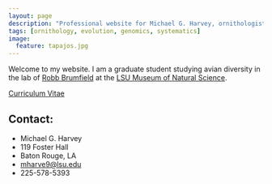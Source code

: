 ```yaml
---
layout: page
description: "Professional website for Michael G. Harvey, ornithologist and evolutionary biologist."
tags: [ornithology, evolution, genomics, systematics]
image:
  feature: tapajos.jpg
---
```


Welcome to my website. I am a graduate student studying avian diversity in the lab of <a href="http://www.museum.lsu.edu/brumfield.html" target="_blank">Robb Brumfield</a> at the <a href="http://appl003.lsu.edu/natsci/lmns.nsf/index" target="_blank">LSU Museum of Natural Science</a>.

<div markdown="0"><a href="http://mgharvey.github.io/docs/Harvey_CV_4.26.15.pdf" class="btn">Curriculum Vitae</a></div>

## Contact:

* Michael G. Harvey
* 119 Foster Hall
* Baton Rouge, LA
* <a href="mailto:mharve9@lsu.edu" target="_blank">mharve9@lsu.edu</a>
* 225-578-5393